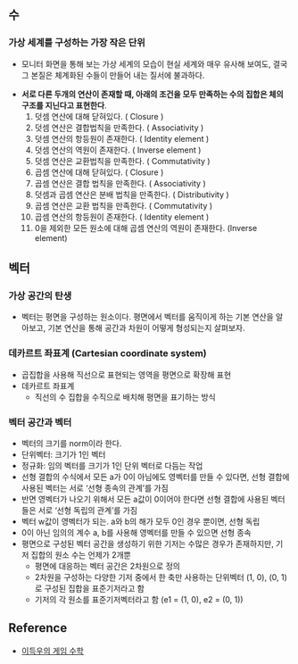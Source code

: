 ## 수

### 가상 세계를 구성하는 가장 작은 단위

- 모니터 화면을 통해 보는 가상 세계의 모습이 현실 세계와 매우 유사해 보여도, 결국 그 본질은 체계화된 수들이 만들어 내는 질서에 불과하다.

* **서로 다른 두개의 연산이 존재할 때, 아래의 조건을 모두 만족하는 수의 집합은 체의 구조를 지닌다고 표현한다**.
  1. 덧셈 연산에 대해 닫혀있다. ( Closure )
  2. 덧셈 연산은 결합법칙을 만족한다. ( Associativity )
  3. 덧셈 연산의 항등원이 존재한다. ( Identity element )
  4. 덧셈 연산의 역원이 존재한다. ( Inverse element )
  5. 덧셈 연산은 교환법칙을 만족한다. ( Commutativity )
  6. 곱셈 연산에 대해 닫혀있다. ( Closure )
  7. 곱셈 연산은 결합 법칙을 만족한다. ( Associativity )
  8. 덧셈과 곱셈 연산은 분배 법칙을 만족한다. ( Distributivity )
  9. 곱셈 연산은 교환 법칙을 만족한다. ( Commutativity )
  10. 곱셈 연산의 항등원이 존재한다. ( Identity element )
  11. 0을 제외한 모든 원소에 대해 곱셈 연산의 역원이 존재한다. (Inverse element)

## 벡터

### 가상 공간의 탄생

- 벡터는 평면을 구성하는 원소이다. 평면에서 벡터를 움직이게 하는 기본 연산을 알아보고, 기본 연산을 통해 공간과 차원이 어떻게 형성되는지 살펴보자.

### 데카르트 좌표계 (Cartesian coordinate system)

- 곱집합을 사용해 직선으로 표현되는 영역을 평면으로 확장해 표현
- 데카르트 좌표계
  - 직선의 수 집합을 수직으로 배치해 평면을 표기하는 방식

### 벡터 공간과 벡터

- 벡터의 크기를 norm이라 한다.
- 단위벡터: 크기가 1인 벡터
- 정규화: 임의 벡터를 크기가 1인 단위 벡터로 다듬는 작업
- 선형 결합의 수식에서 모든 a가 0이 아님에도 영벡터를 만들 수 있다면, 선형 결합에 사용된 벡터는 서로 ‘선형 종속의 관계’를 가짐
- 반면 영벡터가 나오기 위해서 모든 a값이 0이어야 한다면 선형 결합에 사용된 벡터들은 서로 ‘선형 독립의 관계’를 가짐
- 벡터 w값이 영벡터가 되는. a와 b의 해가 모두 0인 경우 뿐이면, 선형 독립
- 0이 아닌 임의의 계수 a, b를 사용해 영벡터를 만들 수 있으면 선형 종속
- 평면으로 구성된 벡터 공간을 생성하기 위한 기저는 수많은 경우가 존재하지만, 기저 집합의 원소 수는 언제가 2개뿐
  - 평면에 대응하는 벡터 공간은 2차원으로 정의
  - 2차원을 구성하는 다양한 기저 중에서 한 축만 사용하는 단위벡터 (1, 0), (0, 1)로 구성된 집합을 표준기저라고 함
  - 기저의 각 원소를 표준기저벡터라고 함 (e1 = (1, 0), e2 = (0, 1))

## Reference

- [이득우의 게임 수학](https://product.kyobobook.co.kr/detail/S000001932757?utm_source=google&utm_medium=cpc&utm_campaign=googleSearch&gt_network=g&gt_keyword=&gt_target_id=dsa-1974044869918&gt_campaign_id=9979905549&gt_adgroup_id=132556570510&gad_source=1&gclid=CjwKCAjwyfe4BhAWEiwAkIL8sEZ_5n5chjJO9NDsyE_E4VFChF_mO0YD_Gn2FGpBrXO0p-P43o12ixoCcUUQAvD_BwE)
